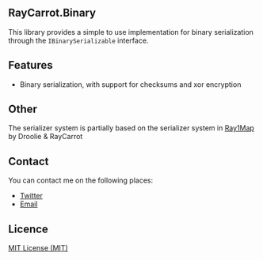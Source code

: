 ## RayCarrot.Binary
This library provides a simple to use implementation for binary serialization through the `IBinarySerializable` interface.

## Features
- Binary serialization, with support for checksums and xor encryption

## Other
The serializer system is partially based on the serializer system in [Ray1Map](https://github.com/Adsolution/Ray1Map) by Droolie & RayCarrot

## Contact
You can contact me on the following places:

- [Twitter](https://twitter.com/RayCarrot)
- [Email](mailto:RayCarrotMaster@gmail.com)

## Licence

[MIT License (MIT)](./LICENSE)